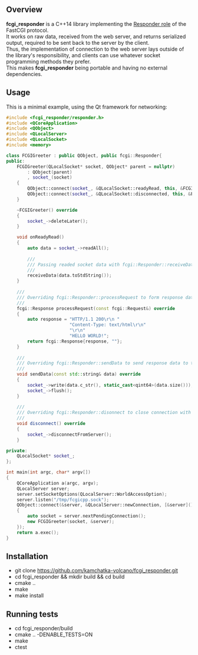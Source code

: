 ## Overview
**fcgi_responder** is a C++14 library implementing the [Responder role](https://fast-cgi.github.io/spec#62-responder) of the FastCGI protocol.  
It works on raw data, received from the web server, and returns serialized output, required to be sent back to the server by the client.  
Thus, the implementation of connection to the web server lays outside of the library's responsibility, and clients can use whatever socket programming methods they prefer.  
This makes **fcgi_responder** being portable and having no external dependencies.  

## Usage
This is a minimal example, using the Qt framework for networking:
```C++
#include <fcgi_responder/responder.h>
#include <QCoreApplication>
#include <QObject>
#include <QLocalServer>
#include <QLocalSocket>
#include <memory>

class FCGIGreeter : public QObject, public fcgi::Responder{
public:
    FCGIGreeter(QLocalSocket* socket, QObject* parent = nullptr)
        : QObject(parent)
        , socket_(socket)
    {
        QObject::connect(socket_, &QLocalSocket::readyRead, this, &FCGIGreeter::onReadyRead);
        QObject::connect(socket_, &QLocalSocket::disconnected, this, &FCGIGreeter::deleteLater);
    }

    ~FCGIGreeter() override
    {
        socket_->deleteLater();
    }

    void onReadyRead()
    {
        auto data = socket_->readAll();
        
        ///
        /// Passing readed socket data with fcgi::Responder::receiveData method
        /// 
        receiveData(data.toStdString());
    }
    
    ///
    /// Overriding fcgi::Responder::processRequest to form response data 
    /// 
    fcgi::Response processRequest(const fcgi::Request&) override
    {
        auto response = "HTTP/1.1 200\r\n "
                        "Content-Type: text/html\r\n"
                        "\r\n"
                        "HELLO WORLD!";
        return fcgi::Response{response, ""};
    }
    
    ///
    /// Overriding fcgi::Responder::sendData to send response data to the web server
    /// 
    void sendData(const std::string& data) override
    {
        socket_->write(data.c_str(), static_cast<qint64>(data.size()));
        socket_->flush();
    }
    
    ///
    /// Overriding fcgi::Responder::disonnect to close connection with the web server
    /// 
    void disconnect() override
    {
        socket_->disconnectFromServer();
    }

private:
    QLocalSocket* socket_;
};

int main(int argc, char* argv[])
{
    QCoreApplication a(argc, argv);
    QLocalServer server;
    server.setSocketOptions(QLocalServer::WorldAccessOption);
    server.listen("/tmp/fcgicpp.sock");
    QObject::connect(&server, &QLocalServer::newConnection, [&server]()
    {
        auto socket = server.nextPendingConnection();
        new FCGIGreeter(socket, &server);
    });
    return a.exec();
}
```

## Installation
* git clone https://github.com/kamchatka-volcano/fcgi_responder.git
* cd fcgi_responder && mkdir build && cd build
* cmake ..
* make
* make install

## Running tests
* cd fcgi_responder/build
* cmake .. -DENABLE_TESTS=ON
* make
* ctest



